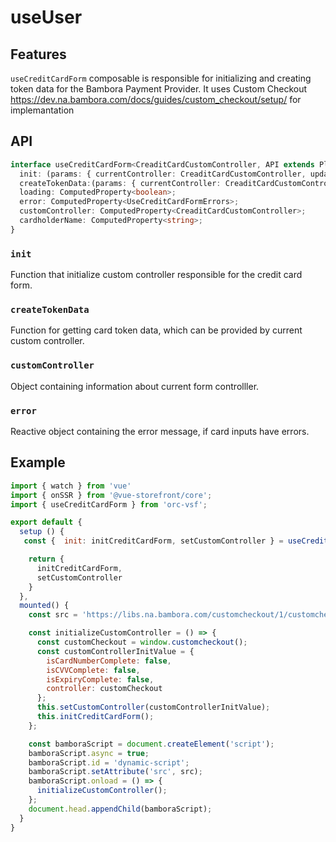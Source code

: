 # useUser

## Features
`useCreditCardForm` composable is responsible for initializing and creating token data for the Bambora Payment Provider. It uses Custom Checkout https://dev.na.bambora.com/docs/guides/custom_checkout/setup/ for implemantation

## API
```typescript
interface useCreditCardForm<CreaditCardCustomController, API extends PlatformApi = any> extends Composable<API>  {
  init: (params: { currentController: CreaditCardCustomController, updateControllerCallback, updateErrorCallback }) => Promise<void>;
  createTokenData:(params: { currentController: CreaditCardCustomController, cardholderName }) => Promise<void>;
  loading: ComputedProperty<boolean>;
  error: ComputedProperty<UseCreditCardFormErrors>;
  customController: ComputedProperty<CreaditCardCustomController>;
  cardholderName: ComputedProperty<string>;
}


```

### `init`
Function that initialize custom controller responsible for the credit card form. 

### `createTokenData`
Function for getting card token data, which can be provided by current custom controller.

### `customController`
Object containing information about current form controlller.

### `error`
Reactive object containing the error message, if card inputs have errors.

## Example

```javascript
import { watch } from 'vue'
import { onSSR } from '@vue-storefront/core';
import { useCreditCardForm } from 'orc-vsf';

export default {
  setup () {
   const {  init: initCreditCardForm, setCustomController } = useCreditCardForm();

    return {
      initCreditCardForm,
      setCustomController
    }
  },
  mounted() {
    const src = 'https://libs.na.bambora.com/customcheckout/1/customcheckout.js';

    const initializeCustomController = () => {
      const customCheckout = window.customcheckout();
      const customControllerInitValue = {
        isCardNumberComplete: false,
        isCVVComplete: false,
        isExpiryComplete: false,
        controller: customCheckout
      };
      this.setCustomController(customControllerInitValue);
      this.initCreditCardForm();
    };

    const bamboraScript = document.createElement('script');
    bamboraScript.async = true;
    bamboraScript.id = 'dynamic-script';
    bamboraScript.setAttribute('src', src);
    bamboraScript.onload = () => {
      initializeCustomController();
    };
    document.head.appendChild(bamboraScript);
  }
}
```